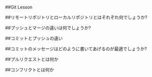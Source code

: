 ##Git Lesson

##リモートリポジトリとローカルリポジトリとはそれぞれ何でしょうか?

##プッシュとマージの違いは何でしょうか?

##コミットとプッシュの違い

##コミットのメッセージはどのように書いてあげるのが最適でしょうか?

##プルリクエストとは何か

##コンフリクトとは何か
